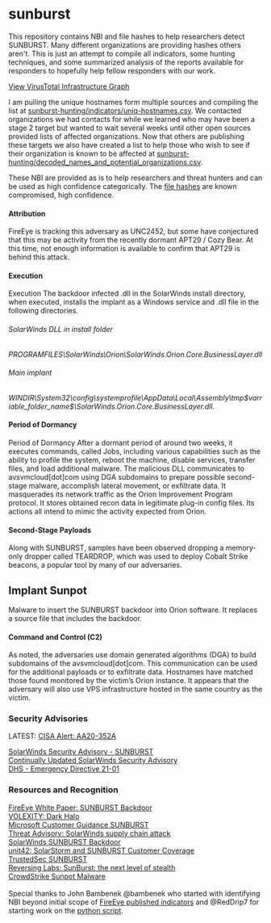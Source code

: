 # sunburst
This repository contains NBI and file hashes to help researchers detect SUNBURST. Many different organizations are providing hashes others aren't. This is just an attempt to compile all indicators, some hunting techniques, and some summarized analysis of the reports available for responders to hopefully help fellow responders with our work.

[View VirusTotal Infrastructure Graph](https://www.virustotal.com/graph/embed/g7ce2da1f3fbd478f8a113ebb101e093496308a57810a4dddb22907af1d37fbea#)

I am pulling the unique hostnames form multiple sources and compiling the list at [sunburst-hunting/indicators/uniq-hostnames.csv](https://github.com/christian-taillon/sunburst-hunting/blob/main/indicators/uniq-hostnames.csv). We contacted organizations we had contacts for while we learned who may have been a stage 2 target but wanted to wait several weeks until other open sources provided lists of affected organizations. Now that others are publishing these targets we also have created a list to help those who wish to see if their organization is known to be affected at [sunburst-hunting/decoded_names_and_potential_organizations.csv](https://github.com/christian-taillon/sunburst-hunting/blob/main/decoded_names_and_potential_organizations.csv).

These NBI are provided as is to help researchers and threat hunters and can be used as high confidence categorically.
The [file hashes](https://github.com/christian-taillon/sunburst-hunting/blob/main/indicators/sha256.csv) are known compromised, high confidence.

#### Attribution
FireEye is tracking this adversary as UNC2452, but some have conjectured that this may be activity from the recently dormant APT29 / Cozy Bear. At this time, not enough information is available to confirm that APT29 is behind this attack.

#### Execution
Execution
The backdoor infected .dll in the SolarWinds install directory, when executed, installs the implant as a Windows service and .dll file in the following directories.

###### SolarWinds DLL in install folder
_PROGRAMFILES\SolarWinds\Orion\SolarWinds.Orion.Core.BusinessLayer.dll_

###### Main implant
_WINDIR\System32\config\systemprofile\AppData\Local\Assembly\tmp\$varriable_folder_name$\SolarWinds.Orion.Core.BusinessLayer.dll._

#### Period of Dormancy
Period of Dormancy
After a dormant period of around two weeks, it executes commands, called Jobs, including various capabilities such as the ability to profile the system, reboot the machine, disable services, transfer files, and load additional malware. The malicious DLL communicates to avsvmcloud[dot]com using DGA subdomains to prepare possible second-stage malware, accomplish lateral movement, or exfiltrate data. It masquerades its network traffic as the Orion Improvement Program protocol. It stores obtained recon data in legitimate plug-in config files. Its actions all intend to mimic the activity expected from Orion.

#### Second-Stage Payloads
Along with SUNBURST, samples have been observed dropping a memory-only dropper called TEARDROP, which was used to deploy Cobalt Strike beacons, a popular tool by many of our adversaries.

## Implant Sunpot
Malware to insert the SUNBURST backdoor into Orion software. It replaces a source file that includes the backdoor.

#### Command and Control (C2)
As noted, the adversaries use domain generated algorithms (DGA) to build subdomains of the avsvmcloud[dot]com. This communication can be used for the additional payloads or to exfiltrate data. Hostnames have matched those found monitored by the victim’s Orion instance. It appears that the adversary will also use VPS infrastructure hosted in the same country as the victim.

### Security Advisories  
LATEST: [CISA Alert: AA20-352A](https://us-cert.cisa.gov/ncas/alerts/aa20-352a)

[SolarWinds Security Advisory - SUNBURST](https://www.solarwinds.com/securityadvisory) </br>
[Continually Updated SolarWinds Security Advisory](https://www.solarwinds.com/securityadvisory)</br>
[DHS - Emergency Directive 21-01](https://cyber.dhs.gov/ed/21-01/)

### Resources and Recognition
[FireEye White Paper: SUNBURST Backdoor](https://www.fireeye.com/blog/threat-research/2020/12/evasive-attacker-leverages-solarwinds-supply-chain-compromises-with-sunburst-backdoor.html)</br>
[VOLEXITY: Dark Halo](https://www.volexity.com/blog/2020/12/14/dark-halo-leverages-solarwinds-compromise-to-breach-organizations/)</br>
[Microsoft Customer Guidance SUNBURST](https://msrc-blog.microsoft.com/2020/12/13/customer-guidance-on-recent-nation-state-cyber-attacks)</br>
[Threat Advisory: SolarWinds supply chain attack](https://blog.talosintelligence.com/2020/12/solarwinds-supplychain-coverage.html)</br>
[SolarWinds SUNBURST Backdoor](https://blog.rapid7.com/2020/12/14/solarwinds-sunburst-backdoor-supply-chain-attack-what-you-need-to-know/)</br>
[unit42: SolarStorm and SUNBURST Customer Coverage](https://unit42.paloaltonetworks.com/fireeye-solarstorm-sunburst/)</br>
[TrustedSec SUNBURST](https://www.trustedsec.com/blog/solarwinds-orion-and-unc2452-summary-and-recommendations/)</br>
[Reversing Labs: SunBurst: the next level of stealth](https://blog.reversinglabs.com/blog/sunburst-the-next-level-of-stealth)
</br>
[CrowdStrike Sunpot Malware](https://www.crowdstrike.com/blog/sunspot-malware-technical-analysis/)
</br></br>
Special thanks to John Bambenek @bambenek who started with identifying NBI beyond initial scope of [FireEye published indicators](https://github.com/fireeye/sunburst_countermeasures) and @RedDrip7 for starting work on the [python script](https://github.com/RedDrip7/SunBurst_DGA_Decode).
